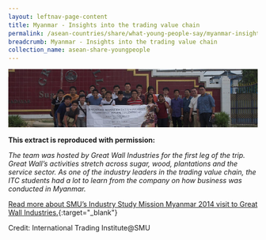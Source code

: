 ```yaml
---
layout: leftnav-page-content
title: Myanmar - Insights into the trading value chain
permalink: /asean-countries/share/what-young-people-say/myanmar-insights-trading-value-chain/
breadcrumb: Myanmar - Insights into the trading value chain
collection_name: asean-share-youngpeople
---
```


<img src="\images\asean-youngpeople\Myanmar-insights-value-chain.jpg" alt="Myanmar insights trading value chain banner" style="width:800px;" />

**This extract is reproduced with permission:**

*The team was hosted by Great Wall Industries for the first leg of the trip. Great Wall’s activities stretch across sugar, wood, plantations and the service sector. As one of the industry leaders in the trading value chain, the ITC students had a lot to learn from the company on how business was conducted in Myanmar.*

[Read more about SMU’s Industry Study Mission Myanmar 2014 visit to Great Wall Industries.](http://www.eyeonasia.sg/wp-content/uploads/2017/12/ISM-Myanmar.pdf){:target="_blank"}

Credit: International Trading Institute@SMU

